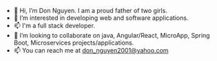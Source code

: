 - 👋 Hi, I’m Don Nguyen.  I am a proud father of two girls. 
- 👀 I’m interested in developing web and software applications.
- 📫 I'm a full stack developer.
- 💞️ I’m looking to collaborate on java, Angular/React, MicroApp, Spring Boot, Microservices projects/applications.
- 📫 You can reach me at don_nguyen2001@yahoo.com 


